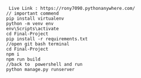 
     Live Link : https://rony7090.pythonanywhere.com/
    // important commend
    pip install virtualenv 
    python -m venv env
    env\Scripts\activate
    cd Final-Project
    pip install -r requirements.txt
    //open git bash terminal
    cd Final-Project
    npm i 
    npm run build
    //back to  powershell and run 
    python manage.py runserver 
